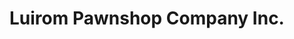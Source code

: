 ---
title: "Luirom Pawnshop Company Inc."
url: /meycauayan/luirom-pawnshop-company-inc/
shop: jewelry
---